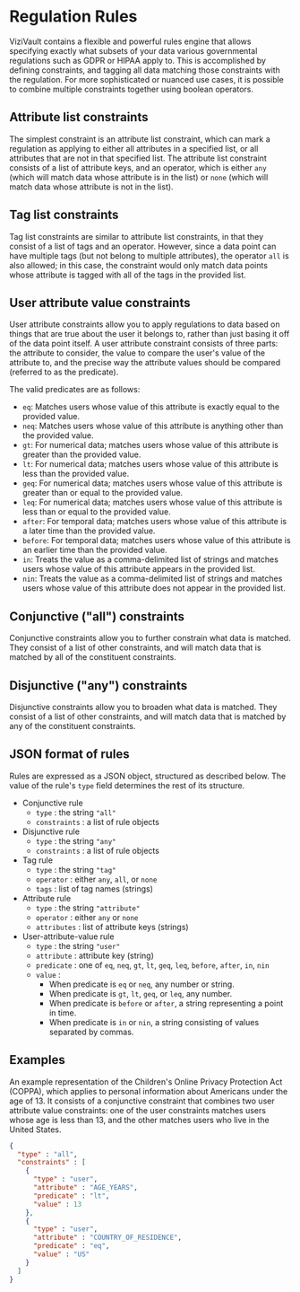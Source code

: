 # Regulation Rules

ViziVault contains a flexible and powerful rules engine that allows specifying exactly what subsets of your data various governmental regulations such as GDPR or HIPAA apply to. This is accomplished by defining constraints, and tagging all data matching those constraints with the regulation. For more sophisticated or nuanced use cases, it is possible to combine multiple constraints together using boolean operators.

## Attribute list constraints

The simplest constraint is an attribute list constraint, which can mark a regulation as applying to either all attributes in a specified list, or all attributes that are not in that specified list. The attribute list constraint consists of a list of attribute keys, and an operator, which is either `any` (which will match data whose attribute is in the list) or `none` (which will match data whose attribute is not in the list).

## Tag list constraints

Tag list constraints are similar to attribute list constraints, in that they consist of a list of tags and an operator. However, since a data point can have multiple tags (but not belong to multiple attributes), the operator `all` is also allowed; in this case, the constraint would only match data points whose attribute is tagged with all of the tags in the provided list.

## User attribute value constraints

User attribute constraints allow you to apply regulations to data based on things that are true about the user it belongs to, rather than just basing it off of the data point itself. A user attribute constraint consists of three parts: the attribute to consider, the value to compare the user's value of the attribute to, and the precise way the attribute values should be compared (referred to as the predicate).

The valid predicates are as follows:

 - `eq`: Matches users whose value of this attribute is exactly equal to the provided value.
 - `neq`: Matches users whose value of this attribute is anything other than the provided value.
 - `gt`: For numerical data; matches users whose value of this attribute is greater than the provided value.
 - `lt`: For numerical data; matches users whose value of this attribute is less than the provided value.
 - `geq`: For numerical data; matches users whose value of this attribute is greater than or equal to the provided value.
 - `leq`: For numerical data; matches users whose value of this attribute is less than or equal to the provided value.
 - `after`: For temporal data; matches users whose value of this attribute is a later time than the provided value.
 - `before`: For temporal data; matches users whose value of this attribute is an earlier time than the provided value.
 - `in`: Treats the value as a comma-delimited list of strings and matches users whose value of this attribute appears in the provided list.
 - `nin`: Treats the value as a comma-delimited list of strings and matches users whose value of this attribute does not appear in the provided list.

## Conjunctive ("all") constraints

Conjunctive constraints allow you to further constrain what data is matched. They consist of a list of other constraints, and will match data that is matched by all of the constituent constraints.

## Disjunctive ("any") constraints

Disjunctive constraints allow you to broaden what data is matched. They consist of a list of other constraints, and will match data that is matched by any of the constituent constraints.

## JSON format of rules

Rules are expressed as a JSON object, structured as described below. The value of the rule's `type` field determines the rest of its structure.

 - Conjunctive rule
    - `type` : the string `"all"`
    - `constraints` : a list of rule objects
 - Disjunctive rule
    - `type` : the string `"any"`
    - `constraints` : a list of rule objects
 - Tag rule
    - `type` : the string `"tag"`
    - `operator` : either `any`, `all`, or `none`
    - `tags` : list of tag names (strings)
 - Attribute rule
    - `type` : the string `"attribute"`
    - `operator` : either `any` or `none`
    - `attributes` : list of attribute keys (strings)
 - User-attribute-value rule
    - `type` : the string `"user"`
    - `attribute` : attribute key (string)
    - `predicate` : one of `eq`, `neq`, `gt`, `lt`, `geq`, `leq`, `before`, `after`, `in`, `nin`
    - `value` :
        - When predicate is `eq` or `neq`, any number or string.
        - When predicate is `gt`, `lt`, `geq`, or `leq`, any number.
        - When predicate is `before` or `after`, a string representing a point in time.
        - When predicate is `in` or `nin`, a string consisting of values separated by commas.

## Examples

An example representation of the Children's Online Privacy Protection Act (COPPA), which applies to personal information about Americans under the age of 13. It consists of a conjunctive constraint that combines two user attribute value constraints: one of the user constraints matches users whose age is less than 13, and the other matches users who live in the United States.

```json
{
  "type" : "all",
  "constraints" : [
    {
      "type" : "user",
      "attribute" : "AGE_YEARS",
      "predicate" : "lt",
      "value" : 13
    },
    {
      "type" : "user",
      "attribute" : "COUNTRY_OF_RESIDENCE",
      "predicate" : "eq",
      "value" : "US"
    }
  ]
}
```
